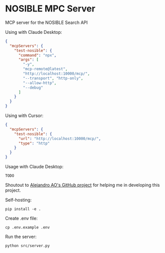 # NOSIBLE MPC Server

MCP server for the NOSIBLE Search API

Using with Claude Desktop:
```json
{
  "mcpServers": {
    "test-nosible": {
      "command": "npx",
      "args": [
        "-y",
        "mcp-remote@latest",
        "http://localhost:10000/mcp/",
        "--transport", "http-only",
        "--allow-http",
        "--debug"
      ]
    }
  }
}
```

Using with Cursor:
```json
{
  "mcpServers": {
    "test-nosible": {
      "url": "http://localhost:10000/mcp/",
      "type": "http"
    }
  }
}
```

Usage with Claude Desktop:
```commandline
TODO
```

Shoutout to [Alejandro AO's GitHub project](https://github.com/alejandro-ao) for helping me in developing
this project.


Self-hosting:
```commandline
pip install -e .
```

Create .env file:
```commandline
cp .env.example .env
```

Run the server:
```commandline
python src/server.py
```